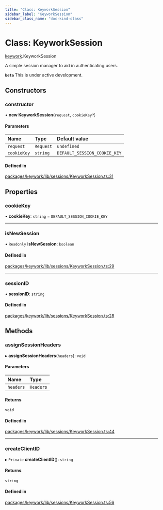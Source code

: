 ```yaml
---
title: "Class: KeyworkSession"
sidebar_label: "KeyworkSession"
sidebar_class_name: "doc-kind-class"
---
```


# Class: KeyworkSession

[keywork](../modules/keywork).KeyworkSession

A simple session manager to aid in authenticating users.

**`beta`** This is under active development.

## Constructors

### constructor

• **new KeyworkSession**(`request`, `cookieKey?`)

#### Parameters

| Name | Type | Default value |
| :------ | :------ | :------ |
| `request` | `Request` | `undefined` |
| `cookieKey` | `string` | `DEFAULT_SESSION_COOKIE_KEY` |

#### Defined in

[packages/keywork/lib/sessions/KeyworkSession.ts:31](https://github.com/nirrius/keywork/blob/73ad60a/packages/keywork/lib/sessions/KeyworkSession.ts#L31)

## Properties

### cookieKey

• **cookieKey**: `string` = `DEFAULT_SESSION_COOKIE_KEY`

___

### isNewSession

• `Readonly` **isNewSession**: `boolean`

#### Defined in

[packages/keywork/lib/sessions/KeyworkSession.ts:29](https://github.com/nirrius/keywork/blob/73ad60a/packages/keywork/lib/sessions/KeyworkSession.ts#L29)

___

### sessionID

• **sessionID**: `string`

#### Defined in

[packages/keywork/lib/sessions/KeyworkSession.ts:28](https://github.com/nirrius/keywork/blob/73ad60a/packages/keywork/lib/sessions/KeyworkSession.ts#L28)

## Methods

### assignSessionHeaders

▸ **assignSessionHeaders**(`headers`): `void`

#### Parameters

| Name | Type |
| :------ | :------ |
| `headers` | `Headers` |

#### Returns

`void`

#### Defined in

[packages/keywork/lib/sessions/KeyworkSession.ts:44](https://github.com/nirrius/keywork/blob/73ad60a/packages/keywork/lib/sessions/KeyworkSession.ts#L44)

___

### createClientID

▸ `Private` **createClientID**(): `string`

#### Returns

`string`

#### Defined in

[packages/keywork/lib/sessions/KeyworkSession.ts:56](https://github.com/nirrius/keywork/blob/73ad60a/packages/keywork/lib/sessions/KeyworkSession.ts#L56)
